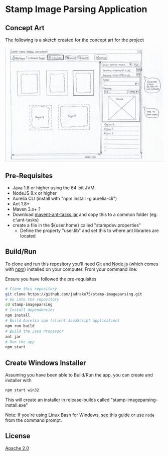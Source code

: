 # Stamp Image Parsing Application

## Concept Art

The following is a sketch created for the concept art for the project

![Concept Sketch](https://github.com/jadrake75/stamp-imageparsing/raw/master/assets/sketches/image-bursting-sketch.png)

## Pre-Requisites

- Java 1.8 or higher using the 64-bit JVM
- NodeJS 8.x or higher
- Aurelia CLI (install with "npm install -g aurelia-cli")
- Ant 1.8+
- Maven 3.x+ ?
- Download [mavent-ant-tasks.jar](http://archive.apache.org/dist/maven/ant-tasks/2.1.3/binaries/maven-ant-tasks-2.1.3.jar) and copy this to a common folder (eg. c:\ant-tasks)
- create a file in the ${user.home} called "stampdev.properties"
  - Define the property "user.lib" and set this to where ant libraries are located


## Build/Run

To clone and run this repository you'll need [Git](https://git-scm.com) and [Node.js](https://nodejs.org/en/download/) (which comes with [npm](http://npmjs.com)) installed on your computer. From your command line:

Ensure you have followed the pre-requisites

```bash
# Clone this repository
git clone https://github.com/jadrake75/stamp-imageparsing.git
# Go into the repository
cd stamp-imageparsing
# Install dependencies
npm install
# Build Aurelia app (client JavaScript application)
npm run build
# Build the Java Processor
ant jar
# Run the app
npm start
```

## Create Windows Installer

Assuming you have been able to Build/Run the app, you can create and installer with

```bash
npm start win32
```

This will create an installer in release-builds called "stamp-imageparsing-install.exe"


Note: If you're using Linux Bash for Windows, [see this guide](https://www.howtogeek.com/261575/how-to-run-graphical-linux-desktop-applications-from-windows-10s-bash-shell/) or use `node` from the command prompt.


## License

[Apache 2.0](LICENSE)
